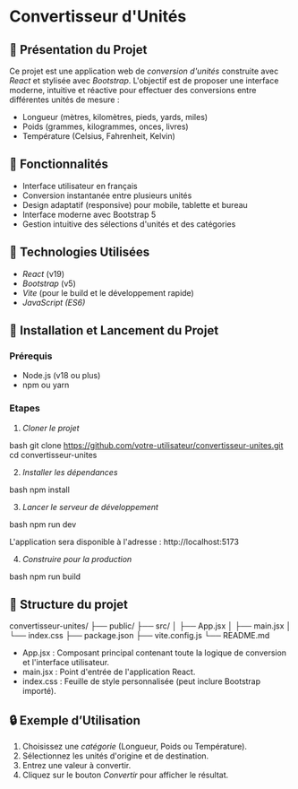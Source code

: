 # Convertisseur d'Unités

## 🌟 Présentation du Projet

Ce projet est une application web de *conversion d'unités* construite avec *React* et stylisée avec *Bootstrap*. L'objectif est de proposer une interface moderne, intuitive et réactive pour effectuer des conversions entre différentes unités de mesure :

* Longueur (mètres, kilomètres, pieds, yards, miles)
* Poids (grammes, kilogrammes, onces, livres)
* Température (Celsius, Fahrenheit, Kelvin)

## 🔧 Fonctionnalités

* Interface utilisateur en français
* Conversion instantanée entre plusieurs unités
* Design adaptatif (responsive) pour mobile, tablette et bureau
* Interface moderne avec Bootstrap 5
* Gestion intuitive des sélections d'unités et des catégories

## 🔄 Technologies Utilisées

* *React* (v19)
* *Bootstrap* (v5)
* *Vite* (pour le build et le développement rapide)
* *JavaScript (ES6)*

## 🔢 Installation et Lancement du Projet

### Prérequis

* Node.js (v18 ou plus)
* npm ou yarn

### Etapes

1. *Cloner le projet*

bash
git clone https://github.com/votre-utilisateur/convertisseur-unites.git
cd convertisseur-unites


2. *Installer les dépendances*

bash
npm install


3. *Lancer le serveur de développement*

bash
npm run dev


L'application sera disponible à l'adresse : http://localhost:5173

4. *Construire pour la production*

bash
npm run build


## 🔄 Structure du projet


convertisseur-unites/
├── public/
├── src/
│   ├── App.jsx
│   ├── main.jsx
│   └── index.css
├── package.json
├── vite.config.js
└── README.md


* App.jsx : Composant principal contenant toute la logique de conversion et l'interface utilisateur.
* main.jsx : Point d'entrée de l'application React.
* index.css : Feuille de style personnalisée (peut inclure Bootstrap importé).

## 🔒 Exemple d’Utilisation

1. Choisissez une *catégorie* (Longueur, Poids ou Température).
2. Sélectionnez les unités d'origine et de destination.
3. Entrez une valeur à convertir.
4. Cliquez sur le bouton *Convertir* pour afficher le résultat.